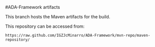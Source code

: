#ADA-Framework artifacts

This branch hosts the Maven artifacts for the build.

This repository can be accessed from:

    https://raw.github.com/IGZJcMinarro/ADA-Framework/mvn-repo/maven-repository/

